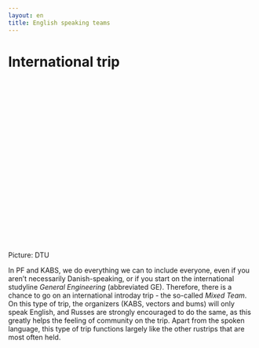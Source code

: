 ```yaml
---
layout: en
title: English speaking teams
---
```


<h1>International trip</h1>
<div id="poster-image" style="height: 335px; background-image: url('/static/img/gekabs.jpg');">
</div> 
<p> Picture: DTU </p>

<p>
In PF and KABS, we do everything we can to include everyone, even if you aren’t necessarily Danish-speaking, or if you start on the international studyline <em>General Engineering</em> (abbreviated GE). Therefore, there is a chance to go on an international introday trip - the so-called <em>Mixed Team</em>. On this type of trip, the organizers (KABS, vectors and bums) will only speak English, and Russes are strongly encouraged to do the same, as this greatly helps the feeling of community on the trip. Apart from the spoken language, this type of trip functions largely like the other rustrips that are most often held.
</p>



<!--OLD (2022 and 2025)
<h2>Mixed trip</h2>
<p>
On a Mixed Trip, a team is made of Russes from GE, and people from other study lines who have chosen to go on an English-speaking trip. Mixed trip aims to mix people from different backgrounds and allow non-Danish-speaking Russes to meet Russes from other study lines and vice versa. The size of these trips is not yet determined, but will be disclosed later. The vectors on Mixed Trip trips are also from both <em>GE</em> and other studylines. It is not a requirement to be fluent in English to be a mixtrip vector.

</p>

The Mixtrip is the classical 4-day cabin rustrip – the only difference being the language as it is in English. It is a rustrip made up of russes from GE (General Engineering) and russes from other study programs, who also want to go on the international trips. This is an attempt to mix more people with different backgrounds and allow non-Danish-speaking russes to meet russes from other studies at DTU and vice versa. Danish vectors will get the chance of sharing Danish culture as well as learning about foreign cultures and how to handle a big group of people with different backgrounds. The size of these trips is between 7 and 10 vectors and include vectors from all study lines at DTU – and definitely some from GE. 
-->

